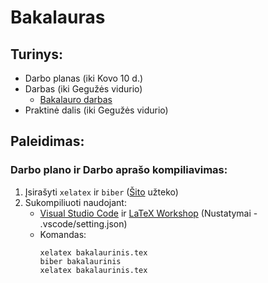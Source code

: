 # Bakalauras

## Turinys:

 * Darbo planas (iki Kovo 10 d.)
 * Darbas (iki Gegužės vidurio)
     * [Bakalauro darbas](https://docs.google.com/viewer?url=https://raw.githubusercontent.com/vzilinas/bakalauras/master/Bakalauras/bakalaurinis.pdf)
 * Praktinė dalis (iki Gegužės vidurio) 



## Paleidimas:

### Darbo plano ir Darbo aprašo kompiliavimas:
 1. Įsirašyti ```xelatex``` ir ```biber``` ([Šito](http://stefanocoretta.altervista.org/xelatex-linguistics/installation/) užteko)
 2. Sukompiliuoti naudojant: 
    - [Visual Studio Code](https://code.visualstudio.com/) ir [LaTeX Workshop](https://marketplace.visualstudio.com/items?itemName=James-Yu.latex-workshop) (Nustatymai - .vscode/setting.json)
    - Komandas:
        ```	
        xelatex bakalaurinis.tex
        biber bakalaurinis
        xelatex bakalaurinis.tex
        ```